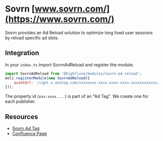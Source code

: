 # Sovrn [www.sovrn.com/](https://www.sovrn.com/)

Sovrn provides an Ad Reload solution to optimize long lived user sessions by reload
specific ad slots.

## Integration

In your `index.ts` import SovrnAdReload and register the module.

```js
import SovrnAdReload from '@highfivve/modules/sovrn-ad-reload';
moli.registerModule(new SovrnAdReload({
    assetUrl: '//get.s-onetag.com/xxxxxxxx-xxxx-xxxx-xxxx-xxxxxxxxxxxx/tag.min.js'
}));
```

The property id (`xxx-xxxx....`) is part of an "Ad Tag". We create one for each publisher.

## Resources

- [Sovrn Ad Tag](https://meridian.sovrn.com/#adtags/connect_tags)
- [Confluence Page](https://confluence.gutefrage.net/display/DEV/Sovrn)
